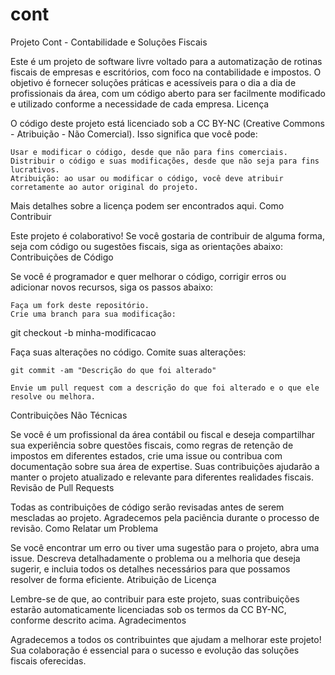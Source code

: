 # cont

Projeto Cont - Contabilidade e Soluções Fiscais

Este é um projeto de software livre voltado para a automatização de rotinas fiscais de empresas e escritórios, com foco na contabilidade e impostos. O objetivo é fornecer soluções práticas e acessíveis para o dia a dia de profissionais da área, com um código aberto para ser facilmente modificado e utilizado conforme a necessidade de cada empresa.
Licença

O código deste projeto está licenciado sob a CC BY-NC (Creative Commons - Atribuição - Não Comercial). Isso significa que você pode:

    Usar e modificar o código, desde que não para fins comerciais.
    Distribuir o código e suas modificações, desde que não seja para fins lucrativos.
    Atribuição: ao usar ou modificar o código, você deve atribuir corretamente ao autor original do projeto.

Mais detalhes sobre a licença podem ser encontrados aqui.
Como Contribuir

Este projeto é colaborativo! Se você gostaria de contribuir de alguma forma, seja com código ou sugestões fiscais, siga as orientações abaixo:
Contribuições de Código

Se você é programador e quer melhorar o código, corrigir erros ou adicionar novos recursos, siga os passos abaixo:

    Faça um fork deste repositório.
    Crie uma branch para sua modificação:

git checkout -b minha-modificacao

Faça suas alterações no código.
Comite suas alterações:

    git commit -am "Descrição do que foi alterado"

    Envie um pull request com a descrição do que foi alterado e o que ele resolve ou melhora.

Contribuições Não Técnicas

Se você é um profissional da área contábil ou fiscal e deseja compartilhar sua experiência sobre questões fiscais, como regras de retenção de impostos em diferentes estados, crie uma issue ou contribua com documentação sobre sua área de expertise. Suas contribuições ajudarão a manter o projeto atualizado e relevante para diferentes realidades fiscais.
Revisão de Pull Requests

Todas as contribuições de código serão revisadas antes de serem mescladas ao projeto. Agradecemos pela paciência durante o processo de revisão.
Como Relatar um Problema

Se você encontrar um erro ou tiver uma sugestão para o projeto, abra uma issue. Descreva detalhadamente o problema ou a melhoria que deseja sugerir, e incluia todos os detalhes necessários para que possamos resolver de forma eficiente.
Atribuição de Licença

Lembre-se de que, ao contribuir para este projeto, suas contribuições estarão automaticamente licenciadas sob os termos da CC BY-NC, conforme descrito acima.
Agradecimentos

Agradecemos a todos os contribuintes que ajudam a melhorar este projeto! Sua colaboração é essencial para o sucesso e evolução das soluções fiscais oferecidas.
